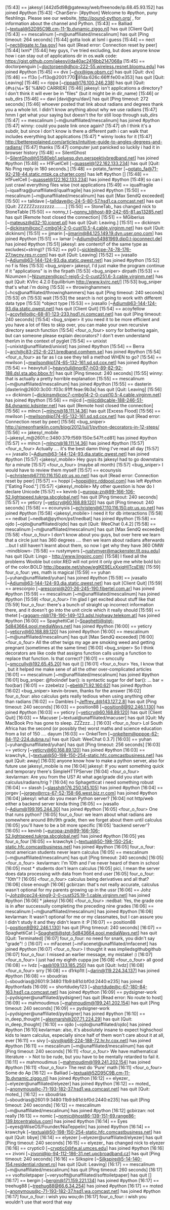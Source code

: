 [15:43] == jakesyl [442d5d98@gateway/web/freenode/ip.68.45.93.152] has joined #python
[15:43] -ChanServ- [#python] Welcome to #python, puny fleshlings. Please see our website, http://pound-python.org/ , for information about the channel and Python.
[15:43] == Balliad [~textual@52D95C9B.cm-11-1b.dynamic.ziggo.nl] has quit [Client Quit]
[15:43] == mescalinum [~m@unaffiliated/mescalinum] has quit [Ping timeout: 264 seconds]
[15:44] <Zeeh> gotta look at lsml i guess
[15:44] == nect [~nect@igate.tc.faa.gov] has quit [Read error: Connection reset by peer]
[15:44] <Zeeh> lxml*
[15:44] <jakesyl> hey guys, I've tried excluding, but does anyone know how i can stay out of applications dir in os.walk code: https://gist.github.com/jakesyl/da40ac2416bb2147068a
[15:45] == doctorpenguin [~doctorpen@dhcp-222-55.wireless.resnet.bloomu.edu] has joined #python
[15:45] == dvx [~dvx@igw.obsm.cz] has quit [Quit: dvx]
[15:46] == f13o [~f13o@2001:770:100:81da:626c:66ff:fe00:e353] has quit [Quit: Leaving]
[15:46] == rippa [~rippa@176.100.246.238] has quit [Quit: {#`%${%&`+'${`%&NO CARRIER]
[15:46] <jwhisnant> jakesyl: isn't applications a directory?  I don't think it will ever be in "files" (but it might be in dir_name)
[15:46] <jwhisnant> or sub_dirs
[15:46] == davi [davi@gnu/davi] has quit [Ping timeout: 272 seconds]
[15:46] <winny> whoever posted that link about radians and degrees thank you a whole lot. I didn't know anything about why we use radians
[15:47] <jakesyl> hmm I get what your saying but doesn't the for still loop through sub_dirs
[15:47] == mescalinum [~m@unaffiliated/mescalinum] has joined #python
[15:47] <Skarfejs> winny: could you paste link once again?
[15:47] <jakesyl> oh I think it's a subdir, but since I don't know is there a different path i can walk that includes everything but applications
[15:47] * winny looks for it
[15:47] <winny> http://betterexplained.com/articles/intuitive-guide-to-angles-degrees-and-radians/
[15:47] <Skarfejs> thanks
[15:47] <winny> computer just panicked so luckily i had it in browser history
[15:48] == SilentGhost [~SilentGho@h51580eb1.seluesp.dyn.perspektivbredband.net] has joined #python
[15:48] == H1FuelCell [~quassel@122.162.133.234] has quit [Quit: No Ping reply in 180 seconds.]
[15:48] == potato_farmer [~potato_fa@71-92-218-44.static.mtpk.ca.charter.com] has left #python []
[15:48] == H1FuelCell [~quassel@122.162.133.234] has joined #python
[15:49] <jakesyl> so can i just crawl everything files wise (not applications
[15:49] == iqualfragile [~iqualfrag@unaffiliated/iqualfragile] has joined #python
[15:50] == mescalinum [~m@unaffiliated/mescalinum] has quit [Max SendQ exceeded]
[15:50] == talldave [~talldave@c-24-5-80-57.hsd1.ca.comcast.net] has quit [Quit: ZZZZZZzzzzzzzz………]
[15:50] == StoneTab_ has changed nick to StoneTable
[15:50] == nonny_t [~nonny_t@host-89-242-65-81.as13285.net] has quit [Remote host closed the connection]
[15:51] == MGiberius [~mateusz@d32-10.icpnet.pl] has quit [Quit: Leaving.]
[15:51] == dickinsm [~dickinsm@cpc7-cmbg14-2-0-cust10.5-4.cable.virginm.net] has quit [Quit: dickinsm]
[15:51] == jjmarin [~jjmarin@84.125.149.19.dyn.user.ono.com] has joined #python
[15:51] == lamar [~Adium@p54981969.dip0.t-ipconnect.de] has joined #python
[15:51] <optix2> jakesyl: are content/f of the same type as excludes(=string)?
[15:52] == py0 [~sickle@cpe-74-78-176-27.twcny.res.rr.com] has quit [Quit: Leaving]
[15:52] == jvasallo [~Adium@63-144-124-93.dia.static.qwest.net] has joined #python
[15:52] <jakesyl> no f is files
[15:53] <bug_sniper> jakesyl, I'd just make the program continue if it "applications" is in the firpath
[15:53] <bug_sniper> dirpath
[15:53] == Nizumzen [~Nizumzen@cpc1-reig5-2-0-cust251.6-3.cable.virginm.net] has quit [Quit: KVIrc 4.2.0 Equilibrium http://www.kvirc.net/]
[15:53] <jakesyl> bug_sniper that's what i'm doing
[15:53] == throwinghammers [~hcs@unaffiliated/throwinghammers] has quit [Ping timeout: 240 seconds]
[15:53] <jakesyl> oh
[15:53] <jakesyl> wait
[15:53] <optix2> the search is not going to work with different data type
[15:53] <optix2> *object type
[15:53] == jvasallo [~Adium@63-144-124-93.dia.static.qwest.net] has quit [Client Quit]
[15:54] == acoyfellow [~acoyfello@c-68-81-123-233.hsd1.nj.comcast.net] has quit [Ping timeout: 240 seconds]
[15:54] <bug_sniper> it you need it to be more efficient and you have a lot of files to skip over, you can make your own recursive directory search function
[15:54] <four_o_four> sorry for bothering again, but can someone please explain decorators? I don't even understand then\m in the context of pyglet
[15:54] == unixist [~unixist@unaffiliated/unixist] has joined #python
[15:54] == Berra [~arch@c83-252-6-221.bredband.comhem.se] has joined #python
[15:54] <four_o_four> as far as I ca see they tell a method WHEN to go?
[15:54] == mwilson [~mwilson@ip174-65-132-161.sd.sd.cox.net] has joined #python
[15:54] == heavytull [~heavytull@nor87-h03-89-82-92-188.dsl.sta.abo.bbox.fr] has quit [Ping timeout: 240 seconds]
[15:55] <kevlarman> winny: that is actually a pretty horrible explanation
[15:55] == mescalinum [~m@unaffiliated/mescalinum] has joined #python
[15:55] == dasterin [dasterin@2600:3c00::f03c:91ff:feae:9b3a] has quit [Quit: Leaving]
[15:56] == dickinsm [~dickinsm@cpc7-cmbg14-2-0-cust10.5-4.cable.virginm.net] has joined #python
[15:56] == mijicd [~mijicd@cable-188-246-51-84.dynamic.kdsinter.net] has quit [Remote host closed the connection]
[15:56] == mlncn [~mlncn@18.111.14.36] has quit [Excess Flood]
[15:56] == mwilson [~mwilson@ip174-65-132-161.sd.sd.cox.net] has quit [Read error: Connection reset by peer]
[15:56] <bug_sniper> http://simeonfranklin.com/blog/2012/jul/1/python-decorators-in-12-steps/
[15:56] == jakesyl_mobile [~jakesyl_m@2601:c:3480:379:f569:150e:547f:cd81] has joined #python
[15:57] == mlncn [~mlncn@18.111.14.36] has joined #python
[15:57] <four_o_four> Actually .... it's the best damn thing I've read all day
[15:57] == jvasallo [~Adium@63-144-124-93.dia.static.qwest.net] has joined #python
[15:57] <jakesyl_mobile> Hey guys its jakesyl had to go downstairs for a minute
[15:57] <four_o_four> (maybe all month)
[15:57] <bug_sniper> I would have to review them myself
[15:57] == ecounysis [~echristen@67.110.116.150.ptr.us.xo.net] has quit [Read error: Connection reset by peer]
[15:57] == hoppi [~hoppi@irc.rddpool.com] has left #python ["Eating Food."]
[15:57] <jakesyl_mobile> My other question is how do I declare Unicode
[15:57] == kevinb [~europa-zn@99-166-106-52.lightspeed.tukrga.sbcglobal.net] has quit [Ping timeout: 240 seconds]
[15:57] == yeticry [~yeticry@60.168.89.120] has quit [Ping timeout: 240 seconds]
[15:58] == ecounysis [~echristen@67.110.116.150.ptr.us.xo.net] has joined #python
[15:58] <jakesyl_mobile> I need it for db interactions
[15:58] == nedbat [~nedbat@python/psf/nedbat] has joined #python
[15:58] == ojdo [~ojdo@unaffiliated/ojdo] has quit [Quit: WeeChat 0.4.2]
[15:58] == mescalinum [~m@unaffiliated/mescalinum] has quit [Max SendQ exceeded]
[15:58] <four_o_four> I don't know about you guys, but over here we learn that a circle just has 360 degrees .... then we learn about radians afterwards ...but I still haven't learnt about them, so now I get why they have 360 OMW -mindblown-
[15:58] == rustymyers [~rustymyer@mackenster.tlt.psu.edu] has quit [Quit: Lingo - http://www.lingoirc.com]
[15:58] <basheba> I fixed all the problems Wooble but color.RED will not print it only give me white bold b/c of the color.BOLD http://bpaste.net/show/eglKE9ELxXxjqHITcsEW/
[15:59] <therealfakemoot> four_o_four: yes, math is magical
[15:59] == yuhan [~yuhan@unaffiliated/yuhan] has joined #python
[15:59] == jvasallo [~Adium@63-144-124-93.dia.static.qwest.net] has quit [Client Quit]
[15:59] == arescorpio [~arescorpi@201-26-245-190.fibertel.com.ar] has joined #python
[15:59] == mescalinum [~m@unaffiliated/mescalinum] has joined #python
[15:59] <four_o_four> I'm glad I get excited about stuff like that
[15:59] <kevlarman> four_o_four: there's a bunch of straight up incorrect information there, and it doesn't go into the unit circle which it really should
[15:59] == thetet [~raggam-nl@178-190-149-123.adsl.highway.telekom.at] has joined #python
[16:00] == SpaghettiCat [~Spaghetti@stgt-5d843664.pool.mediaWays.net] has joined #python
[16:00] == yeticry [~yeticry@60.168.89.120] has joined #python
[16:00] == mescalinum [~m@unaffiliated/mescalinum] has quit [Max SendQ exceeded]
[16:00] <four_o_four> All the other twigs my age are smoking weed and getting pregnant (sometimes at the same time)
[16:00] <bug_sniper> So I think decorators are like code that assigns function calls using a function to replace that function.  Is that correct?
[16:01] == smccully [~smccully@192.65.45.20] has quit []
[16:01] <four_o_four> Yes, I know that , but it helped me make sene of all the other over-complicated articles
[16:01] == mescalinum [~m@unaffiliated/mescalinum] has joined #python
[16:01] <kevlarman> bug_sniper: @foo\ndef bar(): is syntactic sugar for def bar(): ... bar = foo(bar)
[16:01] == zzebelzz [~ebel@71.92.160.62] has joined #python
[16:02] <bug_sniper> kevin-brown, thanks for the answer
[16:02] <kevlarman> four_o_four: also calculus gets really tedious when using anything other than radians
[16:02] == Dambles [~Jeffrey_d@143.127.2.8] has quit [Ping timeout: 240 seconds]
[16:03] == position88 [~position8@92.246.1.130] has joined #python
[16:03] == yeticry [~yeticry@60.168.89.120] has quit [Client Quit]
[16:03] == Macuser [~textual@unaffiliated/macuser] has quit [Quit: My MacBook Pro has gone to sleep. ZZZzzz…]
[16:03] <four_o_four> Lol South Africa has the second (or possibly the) worst maths and science education from a list of 150 .... dayum
[16:03] == OnkelTem [~onkeltem@pppoe-62-84-112-224.dubna.ru] has quit [Quit: WeeChat 0.3.7]
[16:03] == yuhan [~yuhan@unaffiliated/yuhan] has quit [Ping timeout: 256 seconds]
[16:03] == yeticry [~yeticry@60.168.89.120] has joined #python
[16:03] == krawchyk_ [~textual@50-198-150-254-static.hfc.comcastbusiness.net] has quit [Quit: away]
[16:03] <jakesyl> anyone know how to make a python server, also for future use jakesyl_mobile is me
[16:04] <SpaghettiCat> jakesyl:  If you want something quick and temporary there's SimpleHTTPServer
[16:04] <four_o_four> :kevlarman: Are you from the US? At what age/grade did you start with calculus/radians/trig ?
[16:04] <jakesyl> no Sphagetticat i need something robust
[16:04] == slassh [~slassh@176.250.145.105] has joined #python
[16:04] == jorgev [~jorgev@rrcs-67-52-158-66.west.biz.rr.com] has joined #python
[16:04] <SpaghettiCat> jakesyl:  what do you mean Python server?
[16:04] <jakesyl> not http/web either a backend server kinda thing
[16:05] == jvasallo [~Adium@199.195.244.30] has joined #python
[16:05] <four_o_four> One that runs python?
[16:05] <kevlarman> four_o_four: we learn about what radians are somewhere around 8th/9th grade, then we forget about them until calculus
[16:05] <SpaghettiCat> you'll have to be a bit more specific
[16:05] <Pici> 'backend server'?
[16:05] == kevinb [~europa-zn@99-166-106-52.lightspeed.tukrga.sbcglobal.net] has joined #python
[16:05] <jakesyl> yes four_o_four
[16:05] == krawchyk [~textual@50-198-150-254-static.hfc.comcastbusiness.net] has joined #python
[16:05] <kevlarman> four_o_four: most american students never learn calculus
[16:05] == mescalinum [~m@unaffiliated/mescalinum] has quit [Ping timeout: 240 seconds]
[16:05] <four_o_four> :kevlarman: I'm 10th and I've never heard of them in school
[16:05] <gcbirzan> most * students don't learn calculus
[16:05] <jakesyl> pici, I mean the server does data processing with data from front end user
[16:05] <nedbat> four_o_four: "10th"?
[16:05] <four_o_four> calculus being derivatives and all that?
[16:06] <gcbirzan> close enough
[16:06] <kevlarman> gcbirzan: that's not really accurate, calculus wasn't optional for my parents growing up in the ussr
[16:06] == Johz [~Johz@cpc24-king9-2-0-cust525.19-1.cable.virginm.net] has joined #python
[16:06] * jakesyl
[16:06] <four_o_four> :nedbat: Yes, the grade one is in after successully completing the preceding nine grades
[16:06] == mescalinum [~m@unaffiliated/mescalinum] has joined #python
[16:06] <gcbirzan> kevlarman: It wasn't optional for me or my classmates, but I can assure you I didn't study it and they didn't learn it :P
[16:07] == position88 [~position8@92.246.1.130] has quit [Ping timeout: 240 seconds]
[16:07] == SpaghettiCat [~Spaghetti@stgt-5d843664.pool.mediaWays.net] has quit [Quit: Terminated]
[16:07] <nedbat> four_o_four: no need for snark, you didn't say "grade"! :)
[16:07] == mFacenet [~mFacenet@unaffiliated/mfacenet] has joined #python
[16:07] <four_o_four> I thought it was impliedsgithubgithub
[16:07] <nedbat> four_o_four: I missed an earlier message, my mistake! :)
[16:07] <four_o_four> I just had my eighth cuppa joe
[16:08] <four_o_four> all good
[16:08] == lvdz [~aa@109.133.185.250] has quit [Quit: lvdz]
[16:08] <four_o_four> srry
[16:08] == d1rkp1tt [~darin@119.224.34.137] has joined #python
[16:08] == sboudrias [~sboudrias@2601:9:3480:11b9:b81d:bf0d:2440:e235] has joined #pythonfads
[16:09] == shortdudey123 [~shortdude@c-67-180-84-163.hsd1.ca.comcast.net] has joined #python
[16:09] == pydsigner-work [~pydsigner@unaffiliated/pydsigner] has quit [Read error: No route to host]
[16:09] == mahmoudimus [~mahmoudim@199.241.202.154] has quit [Ping timeout: 240 seconds]
[16:09] == pydsigner-work [~pydsigner@unaffiliated/pydsigner] has joined #python
[16:10] == in_deep_thought [~alexmarsh@207.71.224.29] has quit [Quit: in_deep_thought]
[16:10] == ojdo [~ojdo@unaffiliated/ojdo] has joined #python
[16:10] <gcbirzan> kevlarman: also, it's absolutely insane to expect highschool kids to learn calculus, especially since half of them won't care about it at all, ever
[16:11] == sivy [~sivy@ip68-224-188-72.hr.hr.cox.net] has joined #python
[16:11] == mescalinum [~m@unaffiliated/mescalinum] has quit [Ping timeout: 240 seconds]
[16:11] <four_o_four> We have mathematical literature - > Not to be rude, but you have to be mentally retarded to fail it.
[16:11] == mahmoudimus [~mahmoudim@199.241.202.154] has joined #python
[16:11] <four_o_four> The rest do 'Pure' math
[16:11] <four_o_four> Some do Ap
[16:12] == Balliad [~textual@52D95C9B.cm-11-1b.dynamic.ziggo.nl] has joined #python
[16:12] == elyezer_ [~elyezer@unaffiliated/elyezer] has joined #python
[16:12] == moted_ [~anonymous@c-71-193-182-37.hsd1.wa.comcast.net] has quit [Quit: moted_]
[16:12] == sboudrias [~sboudrias@2601:9:3480:11b9:b81d:bf0d:2440:e235] has quit [Ping timeout: 240 seconds]
[16:12] == mescalinum [~m@unaffiliated/mescalinum] has joined #python
[16:12] <kevlarman> gcbirzan: not really
[16:13] == nomic [~nomic@host86-139-151-69.range86-139.btcentralplus.com] has joined #python
[16:14] == Eyes [~eyes@WiseOS/Founder/NiaTeppelin] has joined #python
[16:14] == krawchyk [~textual@50-198-150-254-static.hfc.comcastbusiness.net] has quit [Quit: bbye]
[16:14] == elyezer [~elyezer@unaffiliated/elyezer] has quit [Ping timeout: 240 seconds]
[16:15] == elyezer_ has changed nick to elyezer
[16:16] == cryptic0 [~cryptic0@fw.al.umces.edu] has joined #python
[16:16] == zivoni [~zivoni@ip-94-112-186-31.net.upcbroadband.cz] has quit [Ping timeout: 240 seconds]
[16:16] == Silkspire [~Silkspire@5-14-140-154.residential.rdsnet.ro] has quit [Quit: Leaving]
[16:17] == mescalinum [~m@unaffiliated/mescalinum] has quit [Ping timeout: 260 seconds]
[16:17] == vsoftoiletpaper [~verysoftt@unaffiliated/softtoiletpaper] has quit []
[16:17] == bergin [~bergin@171.159.221.134] has joined #python
[16:17] == treehug88 [~treehug88@66.6.34.254] has joined #python
[16:17] == moted [~anonymous@c-71-193-182-37.hsd1.wa.comcast.net] has joined #python
[16:17] <nedbat> four_o_four: i wish you wou;dn
[16:17] <nedbat> four_o_four: i wish you wouldn't use that word that way
